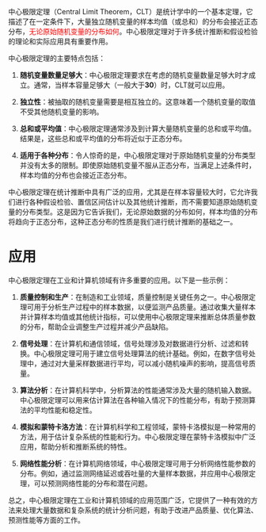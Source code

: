 中心极限定理（Central Limit Theorem，CLT）是统计学中的一个基本定理，它描述了在一定条件下，大量独立随机变量的样本均值（或总和）的分布会接近正态分布，<font color="red">无论原始随机变量的分布如何</font>。中心极限定理对于许多统计推断和假设检验的理论和实际应用具有重要作用。

中心极限定理的主要特点包括：

1. **随机变量数量足够大**：中心极限定理要求在考虑的随机变量数量足够大时才成立。通常，当样本容量足够大（一般大于**30**）时，CLT就可以应用。

2. **独立性**：被抽取的随机变量需要是相互独立的。这意味着一个随机变量的取值不受其他随机变量的影响。

3. **总和或平均值**：中心极限定理通常涉及到计算大量随机变量的总和或平均值。结果是，这些总和或平均值的分布将近似于正态分布。

4. **适用于各种分布**：令人惊奇的是，中心极限定理对于原始随机变量的分布类型并没有太多的限制。即使原始随机变量不服从正态分布，当满足上述条件时，样本均值的分布也会接近正态分布。

中心极限定理在统计推断中具有广泛的应用，尤其是在样本容量较大时，它允许我们进行各种假设检验、置信区间估计以及其他统计推断，而不需要知道原始随机变量的分布类型。这是因为它告诉我们，无论原始数据的分布如何，样本均值的分布将趋向于正态分布，这种正态分布的性质是我们进行统计推断的基础之一。

# 应用

中心极限定理在工业和计算机领域有许多重要的应用。以下是一些示例：

1. **质量控制和生产**：在制造和工业领域，质量控制是关键任务之一。中心极限定理可用于分析生产过程中的样本数据，以便监测产品质量。通过收集大量样本并计算样本均值或其他统计指标，可以使用中心极限定理来推断总体质量参数的分布，帮助企业调整生产过程并减少产品缺陷。

2. **信号处理**：在计算机和通信领域，信号处理涉及对数据进行分析、过滤和转换。中心极限定理可用于建立信号处理算法的统计基础。例如，在数字信号处理中，通过对大量采样数据进行平均，可以减小随机噪声的影响，提高信号质量。

3. **算法分析**：在计算机科学中，分析算法的性能通常涉及大量的随机输入数据。中心极限定理可以用来估计算法在各种输入情况下的性能分布，有助于预测算法的平均性能和稳定性。

4. **模拟和蒙特卡洛方法**：在计算机科学和工程领域，蒙特卡洛模拟是一种常用的方法，用于估计复杂系统的性能和行为。中心极限定理在蒙特卡洛模拟中广泛应用，帮助分析和推断系统的特性。

5. **网络性能分析**：在计算机网络领域，中心极限定理可用于分析网络性能参数的分布。例如，通过监测网络延迟或吞吐量的大量样本数据，并应用中心极限定理，可以预测网络性能的分布和潜在问题。

总之，中心极限定理在工业和计算机领域的应用范围广泛，它提供了一种有效的方法来处理大量数据和复杂系统的统计分析问题，有助于改进产品质量、优化算法、预测性能等方面的工作。
